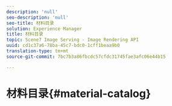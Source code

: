 ```yaml
---
description: 'null'
seo-description: 'null'
seo-title: 材料目录
solution: Experience Manager
title: 材料目录
topic: Scene7 Image Serving - Image Rendering API
uuid: cd1c37a6-78ba-45c7-bdc0-1cff1beaa9b0
translation-type: tm+mt
source-git-commit: 7bc7b3a86fbcdc57cfdc31745fae3afc06e44b15

---
```



# 材料目录{#material-catalog}

